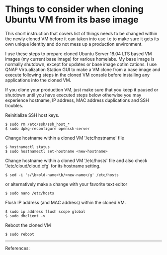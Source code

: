 # Things to consider when cloning Ubuntu VM from its base image
This short instruction that covers list of things needs to be changed within the newly cloned VM before it can taken into use i.e to make sure it gets its own unique identity and do not mess up a production environment. 

I use these steps to prepare cloned Ubuntu Server 18.04 LTS based VM images (my current base image) for various homelabs. My base image is normally shutdown, except for updates or base image optimizations. I use QNAP Virtualization Station GUI to make a VM clone from a base image and execute following steps in the cloned VM console before installing any applications into the cloned VM.

If you clone your production VM, just make sure that you keep it paused or shutdown until you have executed steps below otherwise you may experience hostname, IP address, MAC address duplications and SSH troubles.

Reinitialize SSH host keys.

    $ sudo rm /etc/ssh/ssh_host_*
    $ sudo dpkg-reconfigure openssh-server
    
Change hostname within a cloned VM '/etc/hostname' file

    $ hostnamectl status
    $ sudo hostnamectl set-hostname <new-hostname>
    
Change hostname within a cloned VM '/etc/hosts' file and also check '/etc/cloud/cloud.cfg' for its hostname setting.

    $ sed -i 's/\b<old-name>\b/<new-name>/g' /etc/hosts

or alternatively make a change with your favorite text editor

    $ sudo nano /etc/hosts

Flush IP address (and MAC address) within the cloned VM.

    $ sudo ip address flush scope global
    $ sudo dhclient -v

Reboot the cloned VM

    $ sudo reboot
    
---

References:
